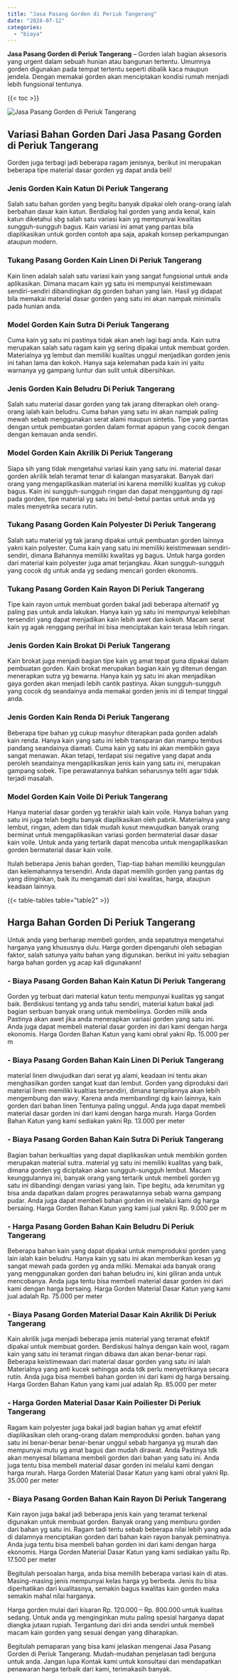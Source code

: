 ```yaml
---
title: "Jasa Pasang Gorden di Periuk Tangerang"
date: "2024-07-12"
categories: 
  - "biaya"
---
```


**Jasa Pasang Gorden di Periuk Tangerang** – Gorden ialah bagian aksesoris yang urgent dalam sebuah hunian atau bangunan tertentu. Umumnya gorden digunakan pada tempat tertentu seperti dibalik kaca maupun jendela. Dengan memakai gorden akan menciptakan kondisi rumah menjadi lebih fungsional tentunya.

{{< toc >}}

![Jasa Pasang Gorden di Periuk Tangerang](/images/pasang-gorden-murah07.png)

## Variasi Bahan Gorden Dari Jasa Pasang Gorden di Periuk Tangerang

Gorden juga terbagi jadi beberapa ragam jenisnya, berikut ini merupakan beberapa tipe material dasar gorden yg dapat anda beli!

### Jenis Gorden Kain Katun Di Periuk Tangerang

Salah satu bahan gorden yang begitu banyak dipakai oleh orang-orang ialah berbahan dasar kain katun. Berdialog hal gorden yang anda kenal, kain katun diketahui sbg salah satu variasi kain yg mempunyai kwalitas sungguh-sungguh bagus. Kain variasi ini amat yang pantas bila diaplikasikan untuk gorden contoh apa saja, apakah konsep perkampungan ataupun modern.

### Tukang Pasang Gorden Kain Linen Di Periuk Tangerang

Kain linen adalah salah satu variasi kain yang sangat fungsional untuk anda aplikasikan. Dimana macam kain yg satu ini mempunyai keistimewaan sendiri-sendiri dibandingkan dg gorden bahan yang lain. Hasil yg didapat bila memakai material dasar gorden yang satu ini akan nampak minimalis pada hunian anda.

### Model Gorden Kain Sutra Di Periuk Tangerang

Cuma kain yg satu ini pastinya tidak akan aneh lagi bagi anda. Kain sutra merupakan salah satu ragam kain yg sering dipakai untuk membuat gorden. Materialnya yg lembut dan memiliki kualitas unggul menjadikan gorden jenis ini tahan lama dan kokoh. Hanya saja kelemahan pada kain ini yaitu warnanya yg gampang luntur dan sulit untuk dibersihkan.

### Jenis Gorden Kain Beludru Di Periuk Tangerang

Salah satu material dasar gorden yang tak jarang diterapkan oleh orang-orang ialah kain beludru. Cuma bahan yang satu ini akan nampak paling mewah sebab menggunakan serat alami maupun sintetis. Tipe yang pantas dengan untuk pembuatan gorden dalam format apapun yang cocok dengan dengan kemauan anda sendiri.

### Model Gorden Kain Akrilik Di Periuk Tangerang

Siapa sih yang tidak mengetahui variasi kain yang satu ini. material dasar gorden akrilik telah teramat tenar di kalangan masyarakat. Banyak dari orang yang mengaplikasikan material ini karena memiliki kualitas yg cukup bagus. Kain ini sungguh-sungguh ringan dan dapat menggantung dg rapi pada gorden, tipe material yg satu ini betul-betul pantas untuk anda yg males menyetrika secara rutin.

### Tukang Pasang Gorden Kain Polyester Di Periuk Tangerang

Salah satu material yg tak jarang dipakai untuk pembuatan gorden lainnya yakni kain polyester. Cuma kain yang satu ini memiliki keistimewaan sendiri-sendiri, dimana Bahannya memiliki kwalitas yg bagus. Untuk harga gorden dari material kain polyester juga amat terjangkau. Akan sungguh-sungguh yang cocok dg untuk anda yg sedang mencari gorden ekonomis.

### Tukang Pasang Gorden Kain Rayon Di Periuk Tangerang

Tipe kain rayon untuk membuat gorden bakal jadi beberapa alternatif yg paling pas untuk anda lakukan. Hanya kain yg satu ini mempunyai kelebihan tersendiri yang dapat menjadikan kain lebih awet dan kokoh. Macam serat kain yg agak renggang perihal ini bisa menciptakan kain terasa lebih ringan.

### Jenis Gorden Kain Brokat Di Periuk Tangerang

Kain brokat juga menjadi bagian tipe kain yg amat tepat guna dipakai dalam pembuatan gorden. Kain brokat merupakan bagian kain yg ditenun dengan menerapkan sutra yg bewarna. Hanya kain yg satu ini akan menjadikan gaya gorden akan menjadi lebih cantik pastinya. Akan sungguh-sungguh yang cocok dg seandainya anda memakai gorden jenis ini di tempat tinggal anda.

### Jenis Gorden Kain Renda Di Periuk Tangerang

Beberapa tipe bahan yg cukup masyhur diterapkan pada gorden adalah kain renda. Hanya kain yang satu ini lebih transparan dan mampu tembus pandang seandainya diamati. Cuma kain yg satu ini akan membikin gaya sangat menawan. Akan tetapi, terdapat sisi negative yang dapat anda peroleh seandainya mengaplikasikan jenis kain yang satu ini, merupakan gampang sobek. Tipe perawatannya bahkan seharusnya teliti agar tidak terjadi masalah.

### Model Gorden Kain Voile Di Periuk Tangerang

Hanya material dasar gorden yg terakhir ialah kain voile. Hanya bahan yang satu ini juga telah begitu banyak diaplikasikan oleh pabrik. Materialnya yang lembut, ringan, adem dan tidak mudah kusut mewujudkan banyak orang berminat untuk mengaplikasikan variasi gorden bermaterial dasar dasar kain voile. Untuk anda yang tertarik dapat mencoba untuk mengaplikasikan gorden bermaterial dasar kain voile.

Itulah beberapa Jenis bahan gorden, Tiap-tiap bahan memiliki keunggulan dan kelemahannya tersendiri. Anda dapat memilih gorden yang pantas dg yang diinginkan, baik itu mengamati dari sisi kwalitas, harga, ataupun keadaan lainnya.

{{< table-tables table="table2" >}}

## Harga Bahan Gorden Di Periuk Tangerang

Untuk anda yang berharap membeli gorden, anda sepatutnya mengetahui harganya yang khususnya dulu. Harga gorden dipengaruhi oleh sebagian faktor, salah satunya yaitu bahan yang digunakan. berikut ini yaitu sebagian harga bahan gorden yg acap kali digunakann!

### \- Biaya Pasang Gorden Bahan Kain Katun Di Periuk Tangerang

Gorden yg terbuat dari material katun tentu mempunyai kualitas yg sangat baik. Berdiskusi tentang yg anda tahu sendiri, material katun bakal jadi bagian serbuan banyak orang untuk membelinya. Gorden milik anda Pastinya akan awet jika anda menerapkan variasi gorden yang satu ini. Anda juga dapat membeli material dasar gorden ini dari kami dengan harga ekonomis. Harga Gorden Bahan Katun yang kami obral yakni Rp. 15.000 per m

### \- Biaya Pasang Gorden Bahan Kain Linen Di Periuk Tangerang

material linen diwujudkan dari serat yg alami, keadaan ini tentu akan menghasilkan gorden sangat kuat dan lembut. Gorden yang diproduksi dari material linen memiliki kualtias tersendiri, dimana tampilannya akan lebih mengembung dan wavy. Karena anda membandingi dg kain lainnya, kain gorden dari bahan linen Tentunya paling unggul. Anda juga dapat membeli material dasar gorden ini dari kami dengan harga murah. Harga Gorden Bahan Katun yang kami sediakan yakni Rp. 13.000 per meter

### \- Biaya Pasang Gorden Bahan Kain Sutra Di Periuk Tangerang

Bagian bahan berkualtias yang dapat diaplikasikan untuk membikin gorden merupakan material sutra. material yg satu ini memiliki kualitas yang baik, dimana gorden yg diciptakan akan sungguh-sungguh lembut. Macam keunggulannya ini, banyak orang yang tertarik untuk membeli gorden yg satu ini dibandingi dengan variasi yang lain. Tipe begitu, ada kerumitan yg bisa anda dapatkan dalam progres perawatannya sebab warna gampang pudar. Anda juga dapat membeli bahan gorden ini melalui kami dg harga bersaing. Harga Gorden Bahan Katun yang kami jual yakni Rp. 9.000 per m

### \- Harga Pasang Gorden Bahan Kain Beludru Di Periuk Tangerang

Beberapa bahan kain yang dapat dipakai untuk memproduksi gorden yang lain ialah kain beludru. Hanya kain yg satu ini akan memberikan kesan yg sangat mewah pada gorden yg anda miliki. Memakai ada banyak orang yang menggunakan gorden dari bahan beludru ini, kini giliran anda untuk mencobanya. Anda juga tentu bisa membeli material dasar gorden ini dari kami dengan harga bersaing. Harga Gorden Material Dasar Katun yang kami jual adalah Rp. 75.000 per meter

### \- Biaya Pasang Gorden Material Dasar Kain Akrilik Di Periuk Tangerang

Kain akrilik juga menjadi beberapa jenis material yang teramat efektif dipakai untuk membuat gorden. Berdiskusi halnya dengan kain wool, ragam kain yang satu ini teramat ringan dibawa dan akan benar-benar rapi. Beberapa keistimewaan dari material dasar gorden yang satu ini ialah Materialnya yang anti kucek sehingga anda tdk perlu menyetrikanya secara rutin. Anda juga bisa membeli bahan gorden ini dari kami dg harga bersaing. Harga Gorden Bahan Katun yang kami jual adalah Rp. 85.000 per meter

### \- Harga Gorden Material Dasar Kain Poiliester Di Periuk Tangerang

Ragam kain polyester juga bakal jadi bagian bahan yg amat efektif diaplikasikan oleh orang-orang dalam memproduksi gorden. bahan yang satu ini benar-benar benar-benar unggul sebab harganya yg murah dan mempunyai mutu yg amat bagus dan mudah dirawat. Anda Pastinya tdk akan menyesal bilamana membeli gorden dari bahan yang satu ini. Anda juga tentu bisa membeli material dasar gorden ini melalui kami dengan harga murah. Harga Gorden Material Dasar Katun yang kami obral yakni Rp. 35.000 per meter

### \- Biaya Pasang Gorden Bahan Kain Rayon Di Periuk Tangerang

Kain rayon juga bakal jadi beberapa jenis kain yang teramat terkenal digunakan untuk membuat gorden. Banyak orang yang memburu gorden dari bahan yg satu ini. Ragam tadi tentu sebab beberapa nilai lebih yang ada di dalamnya menciptakan gorden dari bahan kain rayon banyak peminatnya. Anda juga tentu bisa membeli bahan gorden ini dari kami dengan harga ekonomis. Harga Gorden Material Dasar Katun yang kami sediakan yaitu Rp. 17.500 per meter

Begitulah persoalan harga, anda bisa memilih beberapa variasi kain di atas. Masing-masing jenis mempunyai kelas harga yg berbeda. Jenis itu bisa diperhatikan dari kualitasnya, semakin bagus kwalitas kain gorden maka semakin mahal nilai harganya.

Harga gorden mulai dari kisaran Rp. 120.000 – Rp. 800.000 untuk kualitas sedang. Untuk anda yg menginginkan mutu paling spesial harganya dapat diangka jutaan rupiah. Tergantung dari diri anda sendiri untuk membeli macam kain gorden yang sesuai dengan yang diharapkan.

Begitulah pemaparan yang bisa kami jelaskan mengenai Jasa Pasang Gorden di Periuk Tangerang. Mudah-mudahan penjelasan tadi berguna untuk anda. Jangan lupa Kontak kami untuk konsultasi dan mendapatkan penawaran harga terbaik dari kami, terimakasih banyak.
